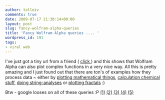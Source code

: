 ```yaml
---
author: tolleiv
comments: true
date: 2009-07-17 21:30:14+00:00
layout: post
slug: fancy-wolfram-alpha-queries
title: 'Fancy Wolfram Alpha queries .... '
wordpress_id: 191
tags:
- viral web
---
```


I've just got a tiny url from a friend ( [click ](http://www06.wolframalpha.com/input/?i=Plot3D[x*y+%281+-+x^2+-+y^2%29%2C+{x%2C+0%2C+1}%2C+{y%2C+0%2C+1}])) and this shows that Wolfram Alpha can also plot complex functions in a very nice way. All this is pretty amazing and I just found out that there are ton's of examples how they process data ~ either by [plotting mathematical things](http://www06.wolframalpha.com/examples/PlottingAndGraphics.html), [calculation chemical stuff](http://www06.wolframalpha.com/input/?i=C6H5COOH), [doing string-analyses](http://www06.wolframalpha.com/examples/StringProcessing.html) or [plotting fractals](http://www06.wolframalpha.com/input/?i=Julia+set+-0.40%2B0.65I) :)

Btw - google looses on all of these queries :P [(1)](http://www.google.com/search?hl=en&site=&q=Plot3D[x*y+%281+-+x^2+-+y^2%29%2C+{x%2C+0%2C+1}%2C+{y%2C+0%2C+1}]&btnG=Search) [(2)](http://www.google.com/search?hl=en&q=plot+sin+x+cos+y&aq=f&oq=&aqi=) [(3)](http://www.google.com/search?hl=en&q=C6H5COOH&aq=f&oq=&aqi=) [(4)](http://www.google.com/search?hl=en&q=ROT13+%22A+quick+brown+fox+jumps+over+the+lazy+dog.%22&aq=f&oq=&aqi=) [(5)](http://www.google.com/search?hl=en&q=Julia+set+-0.40%2B0.65I&aq=f&oq=&aqi=)
